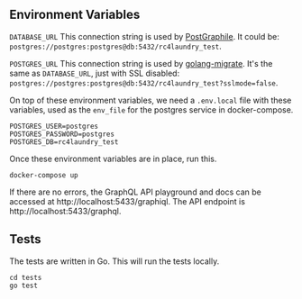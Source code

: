 ## Environment Variables

`DATABASE_URL` This connection string is used by [PostGraphile](https://github.com/graphile/postgraphile). It could be: `postgres://postgres:postgres@db:5432/rc4laundry_test`.

`POSTGRES_URL` This connection string is used by [golang-migrate](https://github.com/golang-migrate/migrate). It's the same as `DATABASE_URL`, just with SSL disabled: `postgres://postgres:postgres@db:5432/rc4laundry_test?sslmode=false`.

On top of these environment variables, we need a `.env.local` file with these variables, used as the `env_file` for the postgres service in docker-compose.

```
POSTGRES_USER=postgres
POSTGRES_PASSWORD=postgres
POSTGRES_DB=rc4laundry_test
```

Once these environment variables are in place, run this.

```
docker-compose up
```

If there are no errors, the GraphQL API playground and docs can be accessed at http://localhost:5433/graphiql. The API endpoint is http://localhost:5433/graphql.

## Tests

The tests are written in Go. This will run the tests locally.

```
cd tests
go test
```

